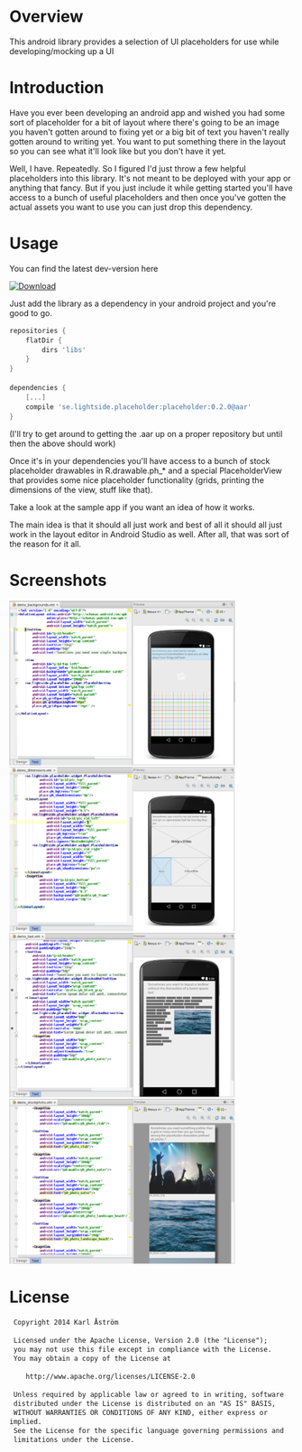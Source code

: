 Overview
========

This android library provides a selection of UI placeholders for use while developing/mocking up a UI

Introduction
============

Have you ever been developing an android app and wished you had some sort of placeholder for
a bit of layout where there's going to be an image you haven't gotten around to fixing yet or
a big bit of text you haven't really gotten around to writing yet. You want to put something there
in the layout so you can see what it'll look like but you don't have it yet.

Well, I have. Repeatedly. So I figured I'd just throw a few helpful placeholders into this library.
It's not meant to be deployed with your app or anything that fancy. But if you just include it while
getting started you'll have access to a bunch of useful placeholders and then once you've gotten the
actual assets you want to use you can just drop this dependency.

Usage
=====

You can find the latest dev-version here 

[ ![Download](https://api.bintray.com/packages/liminal/maven/android-placeholder/images/download.svg) ](https://bintray.com/liminal/maven/android-placeholder/_latestVersion)

Just add the library as a dependency in your android project and you're good to go.
```groovy
repositories {
    flatDir {
        dirs 'libs'
    }
}

dependencies {
    [...]
    compile 'se.lightside.placeholder:placeholder:0.2.0@aar'
}

```


(I'll try to get around to getting the .aar up on a proper repository but until then the above should work)

 Once it's in your dependencies you'll have access to a bunch of stock placeholder drawables in
 R.drawable.ph_* and a special PlaceholderView that provides some nice placeholder functionality
 (grids, printing the dimensions of the view, stuff like that).

 Take a look at the sample app if you want an idea of how it works.

 The main idea is that it should all just work and best of all it should all just work in the
 layout editor in Android Studio as well. After all, that was sort of the reason for it all.

Screenshots
===========
<img src="art/screen_bgs.png" width="400" />
<img src="art/screen_dimens.png" width="400" />
<img src="art/screen_blocktext.png" width="400" />
<img src="art/screen_stock.png" width="400" />


License
=======

     Copyright 2014 Karl Åström

     Licensed under the Apache License, Version 2.0 (the "License");
     you may not use this file except in compliance with the License.
     You may obtain a copy of the License at

        http://www.apache.org/licenses/LICENSE-2.0

     Unless required by applicable law or agreed to in writing, software
     distributed under the License is distributed on an "AS IS" BASIS,
     WITHOUT WARRANTIES OR CONDITIONS OF ANY KIND, either express or implied.
     See the License for the specific language governing permissions and
     limitations under the License.
